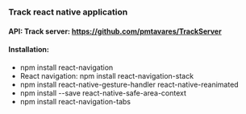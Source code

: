 ### Track react native application

#### API: Track server: https://github.com/pmtavares/TrackServer


#### Installation: 
* npm install react-navigation
* React navigation: npm install react-navigation-stack
* npm install react-native-gesture-handler react-native-reanimated
* npm install --save react-native-safe-area-context
* npm install react-navigation-tabs